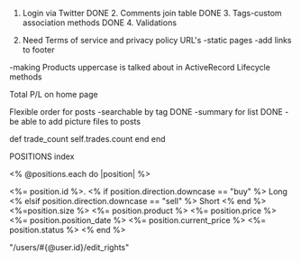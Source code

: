 1. Login via Twitter
DONE 2. Comments join table
DONE 3. Tags-custom association methods
DONE 4. Validations

5. Need Terms of service and privacy policy URL's
 -static pages
 -add links to footer

-making Products uppercase is talked about in
ActiveRecord Lifecycle methods

Total P/L on home page

Flexible order for posts
-searchable by tag
DONE -summary for list
DONE -be able to add picture files to posts


  def trade_count
    self.trades.count
  end
end

POSITIONS index

<% @positions.each do |position| %>
<tr>
  <td><%= position.id %>. </td>
  <td><% if position.direction.downcase == "buy" %>
        Long
      <% elsif position.direction.downcase == "sell" %>
        Short
      <% end %> </td>
  <td><%=position.size %> </td>
  <td><%= position.product %> </td>
  <td><%= position.price %> </td>
  <td><%= position.position_date %> </td>
  <td><%= position.current_price %> </td>
  <td><%= position.status %> </td>
</tr>
  <% end %>
<br />

"/users/#{@user.id}/edit_rights"
